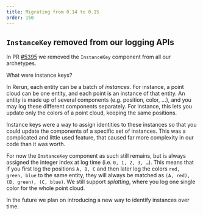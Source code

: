```yaml
---
title: Migrating from 0.14 to 0.15
order: 150
---
```


## `InstanceKey` removed from our logging APIs
In PR [#5395](https://github.com/rerun-io/rerun/pull/5395) we removed the `InstanceKey` component from all our archetypes.

What were instance keys?

In Rerun, each entity can be a batch of _instances_. For instance, a point cloud can be one entity, and each point is an instance of that entity.
An entity is made up of several components (e.g. position, color, …), and you may log these different components separately.
For instance, this lets you update only the colors of a point cloud, keeping the same positions.

Instance keys were a way to assign identities to these instances so that you could update the components of a specific set of instances.
This was a complicated and little used feature, that caused far more complexity in our code than it was worth.

For now the `InstanceKey` component as such still remains, but is always assigned the integer index at log time (i.e. `0, 1, 2, 3, …`).
This means that if you first log the positions `A, B, C` and then later log the colors `red, green, blue` to the same entity, they will always be matched as `(A, red), (B, green), (C, blue)`.
We still support _splatting_, where you log one single color for the whole point cloud.

In the future we plan on introducing a new way to identify instances over time.
